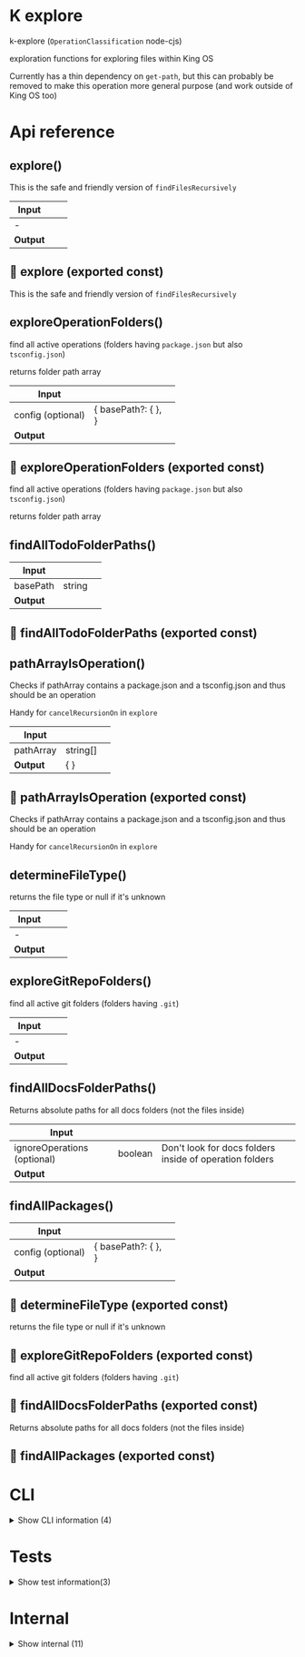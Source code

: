# K explore

k-explore (`OperationClassification` node-cjs)

exploration functions for exploring files within King OS

Currently has a thin dependency on `get-path`, but this can probably be removed to make this operation more general purpose (and work outside of King OS too)




# Api reference

## explore()

This is the safe and friendly version of `findFilesRecursively`


| Input      |    |    |
| ---------- | -- | -- |
| - | | |
| **Output** |    |    |



## 📄 explore (exported const)

This is the safe and friendly version of `findFilesRecursively`


## exploreOperationFolders()

find all active operations (folders having `package.json` but also `tsconfig.json`)

returns folder path array


| Input      |    |    |
| ---------- | -- | -- |
| config (optional) | { basePath?: {  }, <br /> } |  |
| **Output** |    |    |



## 📄 exploreOperationFolders (exported const)

find all active operations (folders having `package.json` but also `tsconfig.json`)

returns folder path array


## findAllTodoFolderPaths()

| Input      |    |    |
| ---------- | -- | -- |
| basePath | string |  |,| ignoreOperations (optional) | boolean |  |
| **Output** |    |    |



## 📄 findAllTodoFolderPaths (exported const)

## pathArrayIsOperation()

Checks if pathArray contains a package.json and a tsconfig.json and thus should be an operation

Handy for `cancelRecursionOn` in `explore`


| Input      |    |    |
| ---------- | -- | -- |
| pathArray | string[] |  |
| **Output** | {  }   |    |



## 📄 pathArrayIsOperation (exported const)

Checks if pathArray contains a package.json and a tsconfig.json and thus should be an operation

Handy for `cancelRecursionOn` in `explore`


## determineFileType()

returns the file type or null if it's unknown


| Input      |    |    |
| ---------- | -- | -- |
| - | | |
| **Output** |    |    |



## exploreGitRepoFolders()

find all active git folders (folders having `.git`)


| Input      |    |    |
| ---------- | -- | -- |
| - | | |
| **Output** |    |    |



## findAllDocsFolderPaths()

Returns absolute paths for all docs folders (not the files inside)


| Input      |    |    |
| ---------- | -- | -- |
| ignoreOperations (optional) | boolean | Don't look for docs folders inside of operation folders |
| **Output** |    |    |



## findAllPackages()

| Input      |    |    |
| ---------- | -- | -- |
| config (optional) | { basePath?: {  }, <br /> } |  |
| **Output** |    |    |



## 📄 determineFileType (exported const)

returns the file type or null if it's unknown


## 📄 exploreGitRepoFolders (exported const)

find all active git folders (folders having `.git`)


## 📄 findAllDocsFolderPaths (exported const)

Returns absolute paths for all docs folders (not the files inside)


## 📄 findAllPackages (exported const)

# CLI

<details><summary>Show CLI information (4)</summary>
    
  # getArgument()




| Input      |    |    |
| ---------- | -- | -- |
| number | number |  |
| **Output** |    |    |



## 📄 arg1 (unexported const)

## 📄 arg2 (unexported const)

## 📄 getArgument (unexported const)

  </details>

# Tests

<details><summary>Show test information(3)</summary>
    
  # benchmark()




| Input      |    |    |
| ---------- | -- | -- |
| amount (optional) | number |  |
| **Output** |    |    |



## 📄 benchmark (unexported const)

## 📄 test (exported const)

  </details>

# Internal

<details><summary>Show internal (11)</summary>
    
  # exploreMultiple()

DEPRECATED: not sure if we still need it, look up usecases, can prob be replaced now


| Input      |    |    |
| ---------- | -- | -- |
| - | | |
| **Output** |    |    |



## explorePreset()

| Input      |    |    |
| ---------- | -- | -- |
| - | | |
| **Output** |    |    |



## findAllDotGitFolders()

| Input      |    |    |
| ---------- | -- | -- |
| - | | |
| **Output** |    |    |



## findAllFoldersWithName()

| Input      |    |    |
| ---------- | -- | -- |
| config | { basePath: string, <br />folderName: string, <br />ignoreOperations?: boolean, <br /> } |  |
| **Output** |    |    |



## findFilesRecursively()

Explores your files with many possibilities.

NB: this function only searches one basePath, while explore can do multiple

TODO: since this not only finds files but also explores them, naming should be exploreFilesRecursively, probably.

TODO: TextJson[] is a bit weird name for the resulting type interface...


| Input      |    |    |
| ---------- | -- | -- |
| - | | |
| **Output** |    |    |



## 📄 exploreMultiple (exported const)

DEPRECATED: not sure if we still need it, look up usecases, can prob be replaced now


## 📄 explorePreset (exported const)

## 📄 findAllDotGitFolders (exported const)

## 📄 findAllFoldersWithName (exported const)

## 📄 findFilesRecursively (exported const)

Explores your files with many possibilities.

NB: this function only searches one basePath, while explore can do multiple

TODO: since this not only finds files but also explores them, naming should be exploreFilesRecursively, probably.

TODO: TextJson[] is a bit weird name for the resulting type interface...


## 📄 test (exported const)

  </details>

